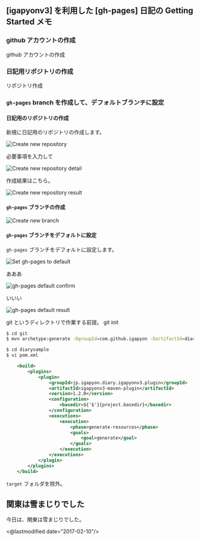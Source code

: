## [igapyonv3] を利用した [gh-pages] 日記の Getting Started メモ

### github アカウントの作成

github アカウントの作成

### 日記用リポジトリの作成

リポジトリ作成

### `gh-pages` branch を作成して、デフォルトブランチに設定

#### 日記用のリポジトリの作成

新規に日記用のリポジトリの作成します。

![Create new repository](https://igapyon.github.io/diary/images/2017/20170209-01.png "Create new repository")

必要事項を入力して

![Create new repository detail](https://igapyon.github.io/diary/images/2017/20170209-02.png "Create new repository detail")

作成結果はこちら。

![Create new repository result](https://igapyon.github.io/diary/images/2017/20170209-03.png "Create new repository result")

#### `gh-pages` ブランチの作成

![Create new branch](https://igapyon.github.io/diary/images/2017/20170209-04.png "Create new branch")

#### `gh-pages` ブランチをデフォルトに設定

`gh-pages` ブランチをデフォルトに設定します。

![Set gh-pages to default](https://igapyon.github.io/diary/images/2017/20170209-05.png "Set gh-pages to default")

あああ

![gh-pages default confirm](https://igapyon.github.io/diary/images/2017/20170209-06.png "gh-pages default confirm")

いいい

![gh-pages default result](https://igapyon.github.io/diary/images/2017/20170209-07.png "gh-pages default resut")



git というディレクトリで作業する前提。
git init

```sh
$ cd git
$ mvn archetype:generate -DgroupId=com.github.igapyon -DartifactId=diarysample -DarchetypeArtifactId=maven-archetype-quickstart -DinteractiveMode=false
```

```sh
$ cd diarysample
$ vi pom.xml
```



```xml
	<build>
		<plugins>
			<plugin>
				<groupId>jp.igapyon.diary.igapyonv3.plugin</groupId>
				<artifactId>igapyonv3-maven-plugin</artifactId>
				<version>1.2.0</version>
				<configuration>
					<basedir>${'$'}{project.basedir}</basedir>
				</configuration>
				<executions>
					<execution>
						<phase>generate-resources</phase>
						<goals>
							<goal>generate</goal>
						</goals>
					</execution>
				</executions>
			</plugin>
		</plugins>
	</build>
```

`target` フォルダを除外。


## 関東は雪まじりでした

今日は、関東は雪まじりでした。

<@lastmodified date="2017-02-10"/>
